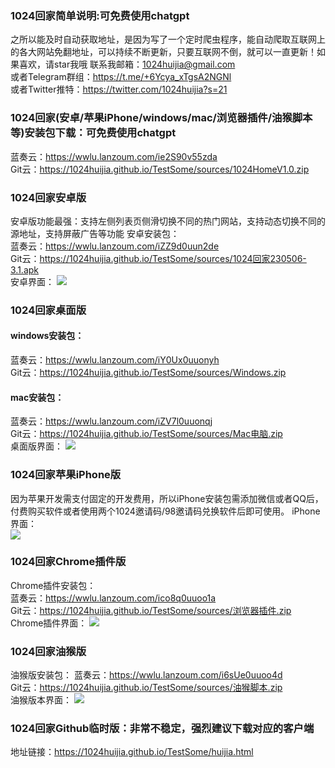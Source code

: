 ### 1024回家简单说明:可免费使用chatgpt
之所以能及时自动获取地址，是因为写了一个定时爬虫程序，能自动爬取互联网上的各大网站免翻地址，可以持续不断更新，只要互联网不倒，就可以一直更新！如果喜欢，请star我哦
联系我邮箱：1024huijia@gmail.com   
或者Telegram群组：<https://t.me/+6Ycya_xTgsA2NGNl>    
或者Twitter推特：<https://twitter.com/1024huijia?s=21>   

### 1024回家(安卓/苹果iPhone/windows/mac/浏览器插件/油猴脚本等)安装包下载：可免费使用chatgpt  
蓝奏云：<https://wwlu.lanzoum.com/ie2S90v55zda>  
Git云：<https://1024huijia.github.io/TestSome/sources/1024HomeV1.0.zip>



### 1024回家安卓版  

安卓版功能最强：支持左侧列表页侧滑切换不同的热门网站，支持动态切换不同的源地址，支持屏蔽广告等功能
安卓安装包：  
蓝奏云：<https://wwlu.lanzoum.com/iZZ9d0uun2de>  
Git云：<https://1024huijia.github.io/TestSome/sources/1024回家230506-3.1.apk>    
安卓界面：
![](https://1024huijia.github.io/QingChunMeizi/androidhome.2i7k11inud40.webp)



### 1024回家桌面版  

#### windows安装包：  
蓝奏云：<https://wwlu.lanzoum.com/iY0Ux0uuonyh>  
Git云：<https://1024huijia.github.io/TestSome/sources/Windows.zip>    
#### mac安装包：  
蓝奏云：<https://wwlu.lanzoum.com/iZV7l0uuonqj>  
Git云：<https://1024huijia.github.io/TestSome/sources/Mac电脑.zip>    
桌面版界面：
![](https://cdn.staticaly.com/gh/1024huijia/QingChunMeizi@master/image.2uogc2e021s0.webp)  



### 1024回家苹果iPhone版  

因为苹果开发需支付固定的开发费用，所以iPhone安装包需添加微信或者QQ后，付费购买软件或者使用两个1024邀请码/98邀请码兑换软件后即可使用。 
iPhone界面：   
![](https://1024huijia.github.io/QingChunMeizi/iPhoneHuijia2.4t05rnrwiku0.webp)



### 1024回家Chrome插件版

Chrome插件安装包：  
蓝奏云：<https://wwlu.lanzoum.com/ico8q0uuoo1a>  
Git云：<https://1024huijia.github.io/TestSome/sources/浏览器插件.zip>   
Chrome插件界面：
![](https://cdn.staticaly.com/gh/1024huijia/QingChunMeizi@master/image.5j7g1863qw00.webp)  



### 1024回家油猴版  

油猴版安装包：
蓝奏云：<https://wwlu.lanzoum.com/i6sUe0uuoo4d>  
Git云：<https://1024huijia.github.io/TestSome/sources/油猴脚本.zip>  
油猴版本界面：
![](https://cdn.staticaly.com/gh/1024huijia/QingChunMeizi@master/image.5j7g1863qw00.webp)  



### 1024回家Github临时版：非常不稳定，强烈建议下载对应的客户端
地址链接：<https://1024huijia.github.io/TestSome/huijia.html>